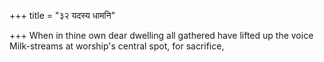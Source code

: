 +++
title = "३२ यदस्य धामनि"

+++
When in thine own dear dwelling all gathered have lifted up the voice  
     Milk-streams at worship's central spot, for sacrifice,